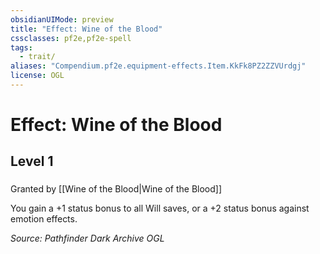 ```yaml
---
obsidianUIMode: preview
title: "Effect: Wine of the Blood"
cssclasses: pf2e,pf2e-spell
tags:
  - trait/
aliases: "Compendium.pf2e.equipment-effects.Item.KkFk8PZ2ZZVUrdgj"
license: OGL
---
```

# Effect: Wine of the Blood
## Level 1
### 






Granted by [[Wine of the Blood|Wine of the Blood]]

You gain a +1 status bonus to all Will saves, or a +2 status bonus against emotion effects.

*Source: Pathfinder Dark Archive*
*OGL*